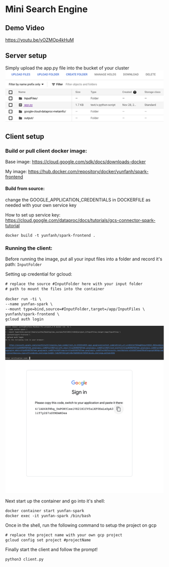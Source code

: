 # Mini Search Engine

## Demo Video
https://youtu.be/yOZMOp4kHuM

## Server setup
Simply upload the app.py file into the bucket of your cluster
![server](./walkthrough/server_upload.png)



## Client setup
### Build or pull client docker image:
Base image: https://cloud.google.com/sdk/docs/downloads-docker

My image: https://hub.docker.com/repository/docker/yunfanh/spark-frontend

#### Build from source:

change the GOOGLE_APPLICATION_CREDENTIALS in DOCKERFILE
as needed with your own service key

How to set up service key:
https://cloud.google.com/dataproc/docs/tutorials/gcs-connector-spark-tutorial
```
docker build -t yunfanh/spark-frontend .
```

### Running the client:

Before running the image, put all your input files into a 
folder and record it's path: `InputFolder`

Setting up credential for gcloud:
```
# replace the source #InputFolder here with your input folder 
# path to mount the files into the container

docker run -ti \
--name yunfan-spark \
--mount type=bind,source=#InputFolder,target=/app/InputFiles \
yunfanh/spark-frontend \
gcloud auth login
```
![container setup 1](./walkthrough/container_1.png)
![container setup 2](./walkthrough/container_2.png)

Next start up the container and go into it's shell:
```
docker container start yunfan-spark
docker exec -it yunfan-spark /bin/bash
```

Once in the shell, run the following command to setup the project
on gcp
```
# replace the project name with your own gcp project
gcloud config set project #projectName
```

Finally start the client and follow the prompt!
````
python3 client.py
````